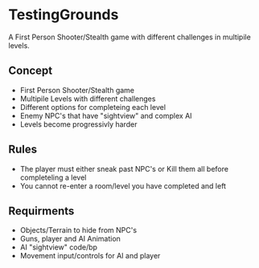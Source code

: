 # TestingGrounds
A First Person Shooter/Stealth game with different challenges in multipile levels.

## Concept
* First Person Shooter/Stealth game
* Multipile Levels with different challenges
* Different options for completeing each level
* Enemy NPC's that have "sightview" and complex AI
* Levels become progressivly harder

## Rules
* The player must either sneak past NPC's or Kill them all before completeling a level
* You cannot re-enter a room/level you have completed and left

## Requirments
* Objects/Terrain to hide from NPC's
* Guns, player and AI Animation
* AI "sightview" code/bp
* Movement input/controls for AI and player


